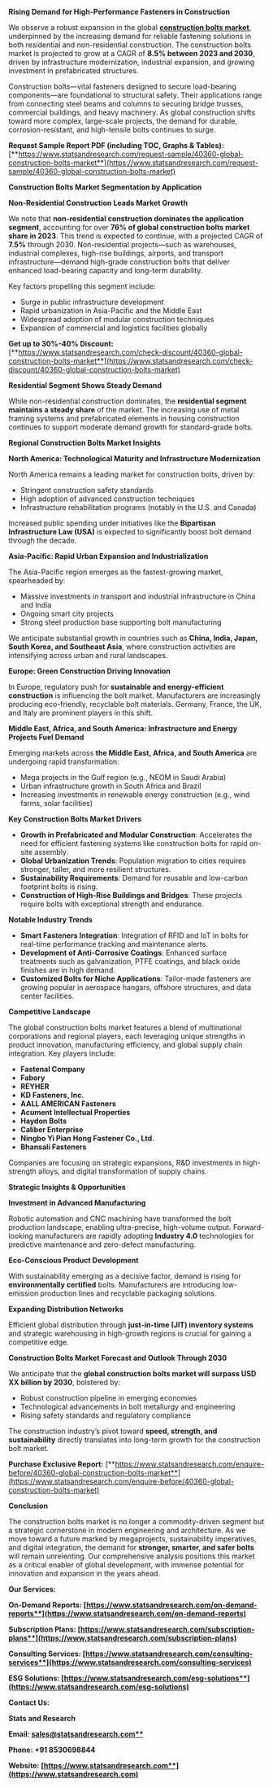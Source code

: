 ﻿**Rising Demand for High-Performance Fasteners in Construction**

We observe a robust expansion in the global [**construction bolts market**](https://www.statsandresearch.com/report/40360-global-construction-bolts-market), underpinned by the increasing demand for reliable fastening solutions in both residential and non-residential construction. The construction bolts market is projected to grow at a CAGR of **8.5% between 2023 and 2030**, driven by infrastructure modernization, industrial expansion, and growing investment in prefabricated structures.

Construction bolts—vital fasteners designed to secure load-bearing components—are foundational to structural safety. Their applications range from connecting steel beams and columns to securing bridge trusses, commercial buildings, and heavy machinery. As global construction shifts toward more complex, large-scale projects, the demand for durable, corrosion-resistant, and high-tensile bolts continues to surge.

**Request Sample Report PDF (including TOC, Graphs & Tables):** [**https://www.statsandresearch.com/request-sample/40360-global-construction-bolts-market**](https://www.statsandresearch.com/request-sample/40360-global-construction-bolts-market)

**Construction Bolts Market Segmentation by Application**

**Non-Residential Construction Leads Market Growth**

We note that **non-residential construction dominates the application segment**, accounting for over **76% of global construction bolts market share in 2023**. This trend is expected to continue, with a projected CAGR of **7.5%** through 2030. Non-residential projects—such as warehouses, industrial complexes, high-rise buildings, airports, and transport infrastructure—demand high-grade construction bolts that deliver enhanced load-bearing capacity and long-term durability.

Key factors propelling this segment include:

- Surge in public infrastructure development
- Rapid urbanization in Asia-Pacific and the Middle East
- Widespread adoption of modular construction techniques
- Expansion of commercial and logistics facilities globally

**Get up to 30%-40% Discount:** [**https://www.statsandresearch.com/check-discount/40360-global-construction-bolts-market**](https://www.statsandresearch.com/check-discount/40360-global-construction-bolts-market)

**Residential Segment Shows Steady Demand**

While non-residential construction dominates, the **residential segment maintains a steady share** of the market. The increasing use of metal framing systems and prefabricated elements in housing construction continues to support moderate demand growth for standard-grade bolts.

**Regional Construction Bolts Market Insights**

**North America: Technological Maturity and Infrastructure Modernization**

North America remains a leading market for construction bolts, driven by:

- Stringent construction safety standards
- High adoption of advanced construction techniques
- Infrastructure rehabilitation programs (notably in the U.S. and Canada)

Increased public spending under initiatives like the **Bipartisan Infrastructure Law (USA)** is expected to significantly boost bolt demand through the decade.

**Asia-Pacific: Rapid Urban Expansion and Industrialization**

The Asia-Pacific region emerges as the fastest-growing market, spearheaded by:

- Massive investments in transport and industrial infrastructure in China and India
- Ongoing smart city projects
- Strong steel production base supporting bolt manufacturing

We anticipate substantial growth in countries such as **China, India, Japan, South Korea, and Southeast Asia**, where construction activities are intensifying across urban and rural landscapes.

**Europe: Green Construction Driving Innovation**

In Europe, regulatory push for **sustainable and energy-efficient construction** is influencing the bolt market. Manufacturers are increasingly producing eco-friendly, recyclable bolt materials. Germany, France, the UK, and Italy are prominent players in this shift.

**Middle East, Africa, and South America: Infrastructure and Energy Projects Fuel Demand**

Emerging markets across **the Middle East, Africa, and South America** are undergoing rapid transformation:

- Mega projects in the Gulf region (e.g., NEOM in Saudi Arabia)
- Urban infrastructure growth in South Africa and Brazil
- Increasing investments in renewable energy construction (e.g., wind farms, solar facilities)

**Key Construction Bolts Market Drivers**

- **Growth in Prefabricated and Modular Construction**: Accelerates the need for efficient fastening systems like construction bolts for rapid on-site assembly.
- **Global Urbanization Trends**: Population migration to cities requires stronger, taller, and more resilient structures.
- **Sustainability Requirements**: Demand for reusable and low-carbon footprint bolts is rising.
- **Construction of High-Rise Buildings and Bridges**: These projects require bolts with exceptional strength and endurance.

**Notable Industry Trends**

- **Smart Fasteners Integration**: Integration of RFID and IoT in bolts for real-time performance tracking and maintenance alerts.
- **Development of Anti-Corrosive Coatings**: Enhanced surface treatments such as galvanization, PTFE coatings, and black oxide finishes are in high demand.
- **Customized Bolts for Niche Applications**: Tailor-made fasteners are growing popular in aerospace hangars, offshore structures, and data center facilities.

**Competitive Landscape**

The global construction bolts market features a blend of multinational corporations and regional players, each leveraging unique strengths in product innovation, manufacturing efficiency, and global supply chain integration. Key players include:

- **Fastenal Company**
- **Fabory**
- **REYHER**
- **KD Fasteners, Inc.**
- **AALL AMERICAN Fasteners**
- **Acument Intellectual Properties**
- **Haydon Bolts**
- **Caliber Enterprise**
- **Ningbo Yi Pian Hong Fastener Co., Ltd.**
- **Bhansali Fasteners**

Companies are focusing on strategic expansions, R&D investments in high-strength alloys, and digital transformation of supply chains.

**Strategic Insights & Opportunities**

**Investment in Advanced Manufacturing**

Robotic automation and CNC machining have transformed the bolt production landscape, enabling ultra-precise, high-volume output. Forward-looking manufacturers are rapidly adopting **Industry 4.0** technologies for predictive maintenance and zero-defect manufacturing.

**Eco-Conscious Product Development**

With sustainability emerging as a decisive factor, demand is rising for **environmentally certified** bolts. Manufacturers are introducing low-emission production lines and recyclable packaging solutions.

**Expanding Distribution Networks**

Efficient global distribution through **just-in-time (JIT) inventory systems** and strategic warehousing in high-growth regions is crucial for gaining a competitive edge.

**Construction Bolts Market Forecast and Outlook Through 2030**

We anticipate that the **global construction bolts market will surpass USD XX billion by 2030**, bolstered by:

- Robust construction pipeline in emerging economies
- Technological advancements in bolt metallurgy and engineering
- Rising safety standards and regulatory compliance

The construction industry’s pivot toward **speed, strength, and sustainability** directly translates into long-term growth for the construction bolt market.

**Purchase Exclusive Report:** [**https://www.statsandresearch.com/enquire-before/40360-global-construction-bolts-market**](https://www.statsandresearch.com/enquire-before/40360-global-construction-bolts-market)

**Conclusion**

The construction bolts market is no longer a commodity-driven segment but a strategic cornerstone in modern engineering and architecture. As we move toward a future marked by megaprojects, sustainability imperatives, and digital integration, the demand for **stronger, smarter, and safer bolts** will remain unrelenting. Our comprehensive analysis positions this market as a critical enabler of global development, with immense potential for innovation and expansion in the years ahead.

**Our Services:**

**On-Demand Reports: [https://www.statsandresearch.com/on-demand-reports**](https://www.statsandresearch.com/on-demand-reports)**

**Subscription Plans: [https://www.statsandresearch.com/subscription-plans**](https://www.statsandresearch.com/subscription-plans)**

**Consulting Services: [https://www.statsandresearch.com/consulting-services**](https://www.statsandresearch.com/consulting-services)**

**ESG Solutions: [https://www.statsandresearch.com/esg-solutions**](https://www.statsandresearch.com/esg-solutions)**

**Contact Us:**

**Stats and Research**

**Email: [sales@statsandresearch.com**](mailto:sales@statsandresearch.com)**

**Phone: +91 8530698844**

**Website: [https://www.statsandresearch.com**](https://www.statsandresearch.com)**
